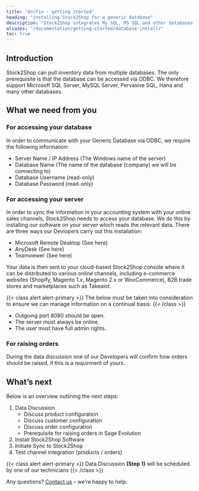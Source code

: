 ```yaml
---
title: "dolfin - getting started"
heading: "installing Stock2Shop for a generic database"
description: "Stock2Shop integrates My SQL, MS SQL and other databases to Magento, Shopify, WooCommerce and our B2B ordering platform. Find out more!"
aliases: "/documentation/getting-started/database-install/"
toc: true
---
```


## Introduction
Stock2Shop can pull inventory data from multiple databases. The only prerequisite is that the database can be accessed via ODBC. We therefore support Microsoft SQL Server, MySQL Server, Pervasive SQL, Hana and many other databases.

## What we need from you

### For accessing your database
In order to communicate with your Generic Database via ODBC, we require the following information:

- Server Name / IP Address (The Windows name of the server)
- Database Name (The name of the database (company) we will be connecting to)
- Database Username (read-only)
- Database Password (read-only)

### For accessing your server
In order to sync the information in your accounting system with your online sales channels, Stock2Shop needs to access your database. We do this by installing our software on your server which reads the relevant data. There are three ways our Devlopers carry out this installation:

- Microsoft Remote Desktop (See here)
- AnyDesk (See here)
- Teamviewer (See here)

Your data is then sent to your cloud-based Stock2Shop console where it can be distributed to various online channels, including e-commerce websites (Shopify, Magento 1.x, Magento 2.x or WooCommerce), B2B trade stores and marketplaces such as Takealot.

{{< class alert alert-primary >}}
The below must be taken into consideration to ensure we can manage information on a continual basis:
{{< /class >}}

- Outgoing port 8080 should be open.
- The server must always be online.
- The user must have full admin rights.

### For raising orders
During the data discussion one of our Developers will confirm how orders should be raised, if this is a requirment of yours.

## What’s next
Below is an overview outlining the next steps:

1. Data Discussion
    - Discuss product configuration
    - Discuss customer configuration
    - Discuss order configuration
    - Prerequisite for raising orders in Sage Evolution
2. Install Stock2Shop Software
3. Initiate Sync to Stock2Shop
4. Test channel integration (products / orders)

{{< class alert alert-primary >}}
Data Discussion **(Step 1)** will be scheduled by one of our technicians
{{< /class >}}

Any questions? [Contact us](/contact-us) – we’re happy to help.